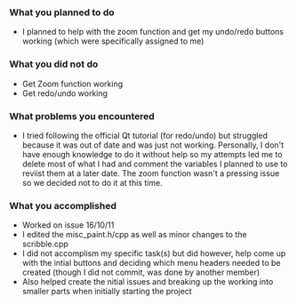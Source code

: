 ### What you planned to do
- I planned to help with the zoom function and get my undo/redo buttons working (which were specifically assigned to me)

### What you did not do
- Get Zoom function working
- Get redo/undo working

### What problems you encountered
- I tried following the official Qt tutorial (for redo/undo) but struggled because it was out of date and was just not working. Personally, I don't have enough knowledge to do it without help so my
attempts led me to delete most of what I had and comment the variables I planned to use to reviist them at a later date. The zoom function wasn't a pressing issue so we decided not to do it at this time.

### What you accomplished
- Worked on issue 16/10/11
- I edited the misc_paint.h/cpp as well as minor changes to the scribble.cpp 
- I did not accomplism my specific task(s) but did however, help come up with the intial buttons and deciding which menu headers needed to be created (though I did not commit, was done by another member)
- Also helped create the nitial issues and breaking up the working into smaller parts when initially starting the project
